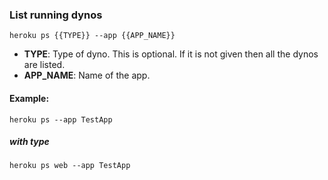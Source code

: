 ### List running dynos

`heroku ps {{TYPE}} --app {{APP_NAME}}`

- <b>TYPE</b>: Type of dyno.  This is optional. If it is not given then all the dynos are listed.
- <b>APP_NAME</b>: Name of the app.

#### Example:

`heroku ps --app TestApp`


##### with type

`heroku ps web --app TestApp`
